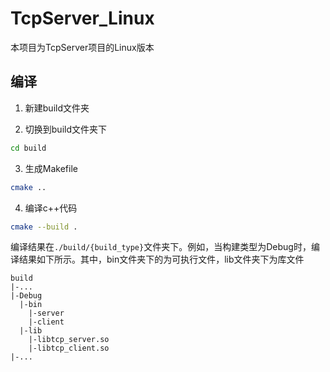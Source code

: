 # TcpServer_Linux

本项目为TcpServer项目的Linux版本

## 编译

1. 新建build文件夹

2. 切换到build文件夹下

```bash
cd build
```

3. 生成Makefile

```bash
cmake ..
```

4. 编译c++代码

```bash
cmake --build .
```

编译结果在`./build/{build_type}`文件夹下。例如，当构建类型为Debug时，编译结果如下所示。其中，bin文件夹下的为可执行文件，lib文件夹下为库文件

```
build
|-...
|-Debug
  |-bin
    |-server
    |-client
  |-lib
    |-libtcp_server.so
    |-libtcp_client.so
|-...
```


